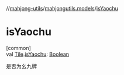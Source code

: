 //[mahjong-utils](../../index.md)/[mahjongutils.models](index.md)/[isYaochu](is-yaochu.md)

# isYaochu

[common]\
val [Tile](-tile/index.md).[isYaochu](is-yaochu.md): [Boolean](https://kotlinlang.org/api/latest/jvm/stdlib/kotlin/-boolean/index.html)

是否为幺九牌
